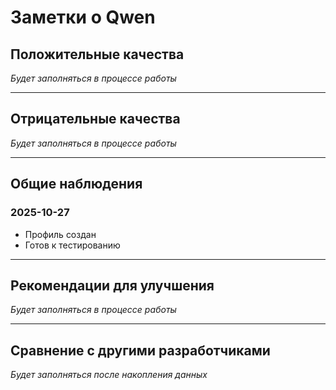 # Заметки о Qwen

## Положительные качества

_Будет заполняться в процессе работы_

---

## Отрицательные качества

_Будет заполняться в процессе работы_

---

## Общие наблюдения

### 2025-10-27
- Профиль создан
- Готов к тестированию

---

## Рекомендации для улучшения

_Будет заполняться в процессе работы_

---

## Сравнение с другими разработчиками

_Будет заполняться после накопления данных_
